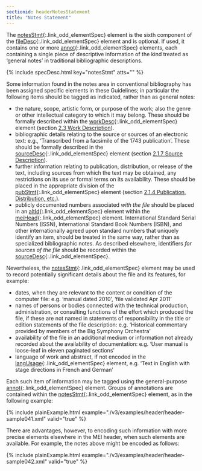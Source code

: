 ```yaml
---
sectionid: headerNotesStatement
title: "Notes Statement"
---
```




The [notesStmt](/v3/elements/notesStmt.html){:.link_odd_elementSpec} element is the sixth component of the [fileDesc](/v3/elements/fileDesc.html){:.link_odd_elementSpec} element and is optional. If used, it contains one or more [annot](/v3/elements/annot.html){:.link_odd_elementSpec} elements, each containing a single piece of descriptive information of the
kind treated as ‘general notes’ in traditional bibliographic descriptions.



{% include specDesc.html key="notesStmt" atts="" %}



Some information found in the notes area in conventional bibliography has been assigned
specific elements in these Guidelines; in particular the following items should be
tagged as
indicated, rather than as general notes:


- the nature, scope, artistic form, or purpose of the work; also the genre or other
intellectual category to which it may belong. These should be formally described within
the [workDesc](/v3/elements/workDesc.html){:.link_odd_elementSpec} element (section <a class="link_ptr" title="Work Description" href="/v3/guidelines/header.html#headerWorkDescription">2.3 Work Description</a>).
- bibliographic details relating to the source or sources of an electronic text: e.g.,
‘Transcribed from a facsimile of the 1743 publication’. These should be formally described
in the [sourceDesc](/v3/elements/sourceDesc.html){:.link_odd_elementSpec} element (section 
<a class="link_ptr" title="Source Description" href="/v3/guidelines/header.html#headerSourceDescription">2.1.7 Source Description</a>).
- further information relating to publication, distribution, or release of the text,
including sources from which the text may be obtained, any restrictions on its use
or
formal terms on its availability. These should be placed in the appropriate division
of
the [pubStmt](/v3/elements/pubStmt.html){:.link_odd_elementSpec} element (section 
<a class="link_ptr" title="Publication, Distribution, etc." href="/v3/guidelines/header.html#headerPublicationDistribution">2.1.4 Publication, Distribution, etc.</a>).
- publicly documented numbers associated *with the file* should be placed in
an [altId](/v3/elements/altId.html){:.link_odd_elementSpec} element within the [meiHead](/v3/elements/meiHead.html){:.link_odd_elementSpec} element.
International Standard Serial Numbers (ISSN), International Standard Book Numbers
(ISBN),
and other internationally agreed upon standard numbers that uniquely identify an item,
should be treated in the same way, rather than as specialized bibliographic notes.
As
described elsewhere, identifiers *for sources of the file* should be recorded
within the [sourceDesc](/v3/elements/sourceDesc.html){:.link_odd_elementSpec}.

Nevertheless, the [notesStmt](/v3/elements/notesStmt.html){:.link_odd_elementSpec} element may be used to record potentially
significant details about the file and its features, for example:


- dates, when they are relevant to the content or condition of the computer file: e.g.
‘manual dated 2010’, ‘file validated Apr 2011’
- names of persons or bodies connected with the technical production, administration,
or
consulting functions of the effort which produced the file, if these are not named
in
statements of responsibility in the title or edition statements of the file description:
e.g. ‘Historical commentary provided by members of the Big Symphony Orchestra’
- availability of the file in an additional medium or information not already recorded
about the availability of documentation: e.g. ‘User manual is loose-leaf in eleven
paginated sections’
- language of work and abstract, if not encoded in the [langUsage](/v3/elements/langUsage.html){:.link_odd_elementSpec}
element, e.g. ‘Text in English with stage directions in French and German’

Each such item of information may be tagged using the general-purpose [annot](/v3/elements/annot.html){:.link_odd_elementSpec} element. Groups of annotations are contained within the [notesStmt](/v3/elements/notesStmt.html){:.link_odd_elementSpec} element, as in the following example:

{% include plainExample.html example="./v3/examples/header/header-sample041.xml" valid="true" %}

There are advantages, however, to encoding such information with more precise elements
elsewhere in the MEI header, when such elements are available. For example, the notes
above
might be encoded as follows:

{% include plainExample.html example="./v3/examples/header/header-sample042.xml" valid="true" %}

